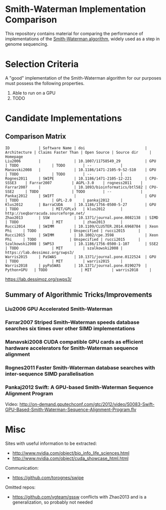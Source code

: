 Smith-Waterman Implementation Comparison
==========================================

This repository contains material for comparing the performance of
implementations of the [Smith-Waterman
algorithm](https://en.wikipedia.org/wiki/Smith%E2%80%93Waterman_algorithm),
widely used as a step in genome sequencing.



Selection Criteria
==========================================

A "good" implementation of the Smith-Waterman algorithm for our purposes must
possess the following properties.

  1. Able to run on a GPU
  2. TODO



Candidate Implementations
==========================================

Comparison Matrix
-----------------

    ID             | Software Name | doi                           | Architecture | Claims Faster Than | Open Source | Source dir     | Homepage
    Liu2006        |               | 10.1007/11758549_29           | GPU          | TODO               | TODO        | --             |
    Manavski2008   |               | 10.1186/1471-2105-9-S2-S10    | GPU          | TODO               | TODO        | --             |
    Rognes2011     | SWIPE         | 10.1186/1471-2105-12-221      | CPU-SSSE3    | Farrar2007         | AGPL-3.0    | rogness2011    |
    Farrar2007     |               | 10.1093/bioinformatics/btl582 | CPU-SSE2     | TODO               | TODO        | --             |
    Pankaj2012     | SWIFT         |                               | GPU          | TODO               | GPL-2.0     | pankaj2012     |
    Klus2012       | BarraCUDA     | 10.1186/1756-0500-5-27        | GPU          | TODO               | MIT/GPLv3   | klus2012       | http://seqbarracuda.sourceforge.net/
    Zhao2013       | SSW           | 10.1371/journal.pone.0082138  | SIMD         | TODO               | MIT         | zhao2013       |
    Rucci2014      | SWIMM         | 10.1109/CLUSTER.2014.6968784  | Xeon Phi     | TODO               | Unspecified | rucci2015      |
    Rucci2015      | SWIMM         | 10.1002/cpe.3598              | Xeon Phi     | TODO               | Unspecified | rucci2015      |
    Szalkowski2008 | SWPS3         | 10.1186/1756-0500-1-107       | SSE2         | TODO               | MIT         | szalkowski2008 | https://lab.dessimoz.org/swps3/
    Warris2015     | PaSWAS        | 10.1371/journal.pone.0122524  | GPU          | TODO               | MIT         | warris2015     |
    Warris2018     | pyPaSWAS      | 10.1371/journal.pone.0190279  | Python+GPU   | TODO               | MIT         | warris2018     |


https://lab.dessimoz.org/swps3/


Summary of Algorithmic Tricks/Improvements
------------------------------------------

### Liu2006 **GPU Accelerated Smith-Waterman**

### Farrar2007 **Striped Smith–Waterman speeds database searches six times over other SIMD implementations**

### Manavski2008 **CUDA compatible GPU cards as efficient hardware accelerators for Smith-Waterman sequence alignment**

### Rognes2011 **Faster Smith-Waterman database searches with inter-sequence SIMD parallelisation**

### Pankaj2012 **Swift: A GPU-based Smith-Waterman Sequence Alignment Program**

  Video: http://on-demand.gputechconf.com/gtc/2012/video/S0083-Swift-GPU-Based-Smith-Waterman-Sequence-Alignment-Program.flv



Misc
==========================================

Sites with useful information to be extracted:

 * http://www.nvidia.com/object/bio_info_life_sciences.html
 * http://www.nvidia.com/object/cuda_showcase_html.html

Communication:

 * https://github.com/torognes/swipe

Omitted repos:

 * https://github.com/vgteam/gssw conflicts with Zhao2013 and is a generalization, so probably not needed